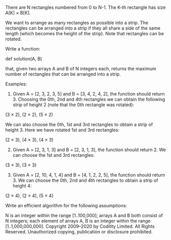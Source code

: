 There are N rectangles numbered from 0 to N-1. The K-th rectangle has size A[K] × B[K].

We want to arrange as many rectangles as possible into a strip. The rectangles can be arranged into a strip if they all share a side of the same length (which becomes the height of the strip). Note that rectangles can be rotated.

Write a function:

def solution(A, B)

that, given two arrays A and B of N integers each, returns the maximum number of rectangles that can be arranged into a strip.

Examples:

1. Given A = [2, 3, 2, 3, 5] and B = [3, 4, 2, 4, 2], the function should return 3. Choosing the 0th, 2nd and 4th rectangles we can obtain the following strip of height 2 (note that the 0th rectangle was rotated):

(3 × 2), (2 × 2), (5 × 2)

We can also choose the 0th, 1st and 3rd rectangles to obtain a strip of height 3. Here we have rotated 1st and 3rd rectangles:

(2 × 3), (4 × 3), (4 × 3)

2. Given A = [2, 3, 1, 3] and B = [2, 3, 1, 3], the function should return 2. We can choose the 1st and 3rd rectangles:

(3 × 3), (3 × 3)

3. Given A = [2, 10, 4, 1, 4] and B = [4, 1, 2, 2, 5], the function should return 3. We can choose the 0th, 2nd and 4th rectangles to obtain a strip of height 4:

(2 × 4), (2 × 4), (5 × 4)

Write an efficient algorithm for the following assumptions:

N is an integer within the range [1..100,000];
arrays A and B both consist of N integers;
each element of arrays A, B is an integer within the range [1..1,000,000,000].
Copyright 2009–2020 by Codility Limited. All Rights Reserved. Unauthorized copying, publication or disclosure prohibited.